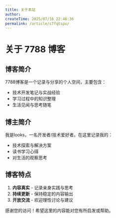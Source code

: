 ```yaml
---
title: 关于本站
author:
createTime: 2025/07/16 22:46:36
permalink: /article/c7fqtspu/
---
```


# 关于 7788 博客

## 博客简介

7788博客是一个记录与分享的个人空间，主要包含：

- 技术开发笔记与实战经验
- 学习过程中的知识整理
- 生活见闻与思考随笔

## 博主简介

我是looks，一名开发者/技术爱好者。在这里记录我的：

- 技术探索与解决方案
- 读书学习心得
- 对生活的观察思考

## 博客特点

1. **内容真实** - 记录亲身实践与思考
2. **持续更新** - 保持稳定的内容输出
3. **开放交流** - 欢迎理性讨论与建议


感谢您的访问！希望这里的内容能对您有所启发或帮助。